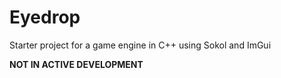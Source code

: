 # Eyedrop

Starter project for a game engine in C++ using Sokol and ImGui

<b>NOT IN ACTIVE DEVELOPMENT</b>